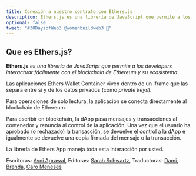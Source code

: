 ```yaml
---
title: Conexión a nuestro contrato con Ethers.js
description: Ethers.js es una librería de JavaScript que permite a los developers interactuar fácilmente con el blockchain de Ethereum y su ecosistema.
optional: false
tweet: "#30DaysofWeb3 @womenbuildweb3 🌈"
---
```


## Que es Ethers.js?

**Ethers.js** *es una librería de JavaScript que permite a los developers interactuar fácilmente con el blockchain de Ethereum y su ecosistema*.

Las aplicaciones Ethers Wallet Container viven dentro de un iframe que las separa entre sí y de los datos privados (como *private keys*).

Para operaciones de solo lectura, la aplicación se conecta directamente al blockchain de Ethereum.

Para escribir en blockchain, la dApp pasa mensajes y transacciones al contenedor y renuncia al control de la aplicación. Una vez que el usuario ha aprobado (o rechazado) la transacción, se devuelve el control a la dApp e igualmente se devuelve una copia firmada del mensaje o la transacción.

La librería de Ethers App maneja toda esta interacción por usted.

Escritoras: [Avni Agrawal](https://twitter.com/AvniAgrawal1802),
Editoras: [Sarah Schwartz](https://twitter.com/schwartzswartz),
Traductoras: [Dami](https://twitter.com/dakitidami), [Brenda](https://twitter.com/engineerbrenda), [Caro Meneses](https://twitter.com/carmedinat)
